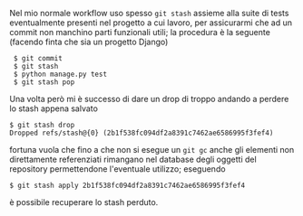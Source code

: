 <!--
.. title: git: recuperare uno stash droppato per sbaglio
.. slug: git-recuperare-uno-stash-droppato-per-sbaglio
.. date: 2011-05-14 00:00:00
.. tags: git
.. category: 
.. link: 
.. description: 
.. type: text
-->

Nel mio normale workflow uso spesso ``git stash`` assieme alla suite di tests eventualmente presenti nel progetto a cui lavoro, per assicurarmi che ad un commit non manchino parti funzionali utili; la procedura è la seguente (facendo finta che sia un progetto Django)

```
 $ git commit
 $ git stash
 $ python manage.py test
 $ git stash pop
```

Una volta però mi è successo di dare un drop di troppo andando a perdere lo stash appena salvato


    $ git stash drop
    Dropped refs/stash@{0} (2b1f538fc094df2a8391c7462ae6586995f3fef4)

fortuna vuola che fino a che non si esegue un ``git gc`` anche gli elementi non direttamente referenziati rimangano nel database degli oggetti del repository permettendone l'eventuale utilizzo; eseguendo

    $ git stash apply 2b1f538fc094df2a8391c7462ae6586995f3fef4

è possibile recuperare lo stash perduto.